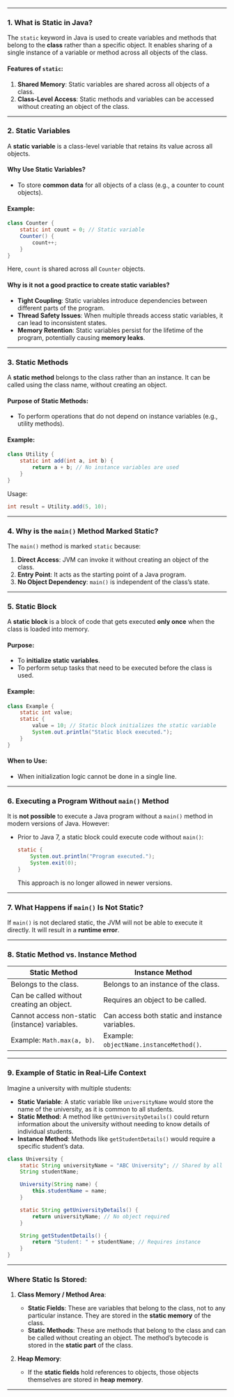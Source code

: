 
---

### **1. What is Static in Java?**

The `static` keyword in Java is used to create variables and methods that belong to the **class** rather than a specific object. It enables sharing of a single instance of a variable or method across all objects of the class.

#### Features of `static`:

1. **Shared Memory**: Static variables are shared across all objects of a class.
2. **Class-Level Access**: Static methods and variables can be accessed without creating an object of the class.

---

### **2. Static Variables**

A **static variable** is a class-level variable that retains its value across all objects.

#### Why Use Static Variables?

- To store **common data** for all objects of a class (e.g., a counter to count objects).

#### Example:

```java
class Counter {
    static int count = 0; // Static variable
    Counter() {
        count++;
    }
}
```

Here, `count` is shared across all `Counter` objects.

#### Why is it not a good practice to create static variables?

- **Tight Coupling**: Static variables introduce dependencies between different parts of the program.
- **Thread Safety Issues**: When multiple threads access static variables, it can lead to inconsistent states.
- **Memory Retention**: Static variables persist for the lifetime of the program, potentially causing **memory leaks**.

---

### **3. Static Methods**

A **static method** belongs to the class rather than an instance. It can be called using the class name, without creating an object.

#### Purpose of Static Methods:

- To perform operations that do not depend on instance variables (e.g., utility methods).

#### Example:

```java
class Utility {
    static int add(int a, int b) {
        return a + b; // No instance variables are used
    }
}
```

Usage:

```java
int result = Utility.add(5, 10);
```

---

### **4. Why is the `main()` Method Marked Static?**

The `main()` method is marked `static` because:

1. **Direct Access**: JVM can invoke it without creating an object of the class.
2. **Entry Point**: It acts as the starting point of a Java program.
3. **No Object Dependency**: `main()` is independent of the class’s state.

---

### **5. Static Block**

A **static block** is a block of code that gets executed **only once** when the class is loaded into memory.

#### Purpose:

- To **initialize static variables**.
- To perform setup tasks that need to be executed before the class is used.

#### Example:

```java
class Example {
    static int value;
    static {
        value = 10; // Static block initializes the static variable
        System.out.println("Static block executed.");
    }
}
```

#### When to Use:

- When initialization logic cannot be done in a single line.

---

### **6. Executing a Program Without `main()` Method**

It is **not possible** to execute a Java program without a `main()` method in modern versions of Java. However:

- Prior to Java 7, a static block could execute code without `main()`:
    
    ```java
    static {
        System.out.println("Program executed.");
        System.exit(0);
    }
    ```
    
    This approach is no longer allowed in newer versions.

---

### **7. What Happens if `main()` Is Not Static?**

If `main()` is not declared static, the JVM will not be able to execute it directly. It will result in a **runtime error**.

---

### **8. Static Method vs. Instance Method**

|**Static Method**|**Instance Method**|
|---|---|
|Belongs to the class.|Belongs to an instance of the class.|
|Can be called without creating an object.|Requires an object to be called.|
|Cannot access non-static (instance) variables.|Can access both static and instance variables.|
|Example: `Math.max(a, b)`.|Example: `objectName.instanceMethod()`.|

---

### **9. Example of Static in Real-Life Context**

Imagine a university with multiple students:

- **Static Variable**: A static variable like `universityName` would store the name of the university, as it is common to all students.
- **Static Method**: A method like `getUniversityDetails()` could return information about the university without needing to know details of individual students.
- **Instance Method**: Methods like `getStudentDetails()` would require a specific student’s data.

```java
class University {
    static String universityName = "ABC University"; // Shared by all
    String studentName;

    University(String name) {
        this.studentName = name;
    }

    static String getUniversityDetails() {
        return universityName; // No object required
    }

    String getStudentDetails() {
        return "Student: " + studentName; // Requires instance
    }
}
```

---

### **Where Static Is Stored**:

1. **Class Memory / Method Area**:
    
    - **Static Fields**: These are variables that belong to the class, not to any particular instance. They are stored in the **static memory** of the class.
    - **Static Methods**: These are methods that belong to the class and can be called without creating an object. The method’s bytecode is stored in the **static part** of the class.
2. **Heap Memory**:
    
    - If the **static fields** hold references to objects, those objects themselves are stored in **heap memory**.

---
